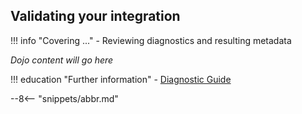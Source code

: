 <!-- SPDX-License-Identifier: CC-BY-4.0 -->
<!-- Copyright Contributors to the Egeria project. -->

## Validating your integration

!!! info "Covering ..."
    - Reviewing diagnostics and resulting metadata

*Dojo content will go here*

!!! education "Further information"
    - [Diagnostic Guide](/guides/diagnostic/integration-daemon-diagnostic-guide)


--8<-- "snippets/abbr.md"